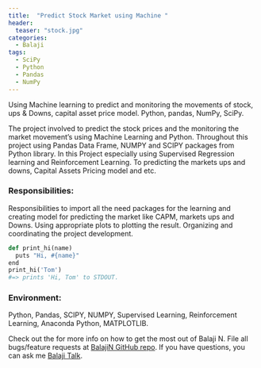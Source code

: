 ```yaml
---
title:  "Predict Stock Market using Machine "
header:
  teaser: "stock.jpg"
categories: 
  - Balaji
tags:
  - SciPy
  - Python 
  - Pandas 
  - NumPy
---
```


Using Machine learning to predict and monitoring the movements of stock, ups & Downs, capital asset price model. Python, pandas, NumPy, SciPy.

The project involved to predict the stock prices and the monitoring the market movement’s using Machine Learning and Python. Throughout this project using Pandas Data Frame, NUMPY and SCIPY packages from Python library. In this Project especially using Supervised Regression learning and Reinforcement Learning. To predicting the markets ups and downs, Capital Assets Pricing model and etc.    

<h3>Responsibilities:</h3> 
Responsibilities to import all the need packages for the learning and creating model for predicting the market like CAPM, markets ups and Downs.
Using appropriate plots to plotting the result.
Organizing and coordinating the project development. 

```python
def print_hi(name)
  puts "Hi, #{name}"
end
print_hi('Tom')
#=> prints 'Hi, Tom' to STDOUT.
```

<h3>Environment:</h3> Python, Pandas, SCIPY, NUMPY, Supervised Learning, Reinforcement Learning, Anaconda Python, MATPLOTLIB.

Check out the for more info on how to get the most out of Balaji N. File all bugs/feature requests at [BalajiN GitHub repo][Balajin-gh]. If you have questions, you can ask me [Balaji Talk][BalajiN-talk].

[Balajin-gh]:   https://github.com/balajincse
[BalajiN-talk]: mailto:balajincse@outlook.com
